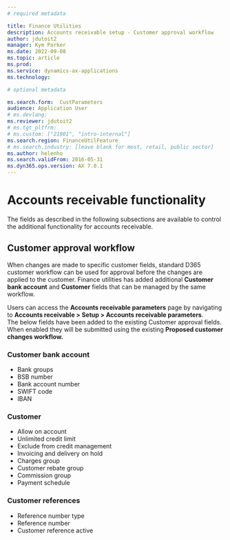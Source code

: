 ```yaml
---
# required metadata

title: Finance Utilities 
description: Accounts receivable setup - Customer approval workflow 
author: jdutoit2
manager: Kym Parker
ms.date: 2022-09-08
ms.topic: article
ms.prod: 
ms.service: dynamics-ax-applications
ms.technology: 

# optional metadata

ms.search.form:  CustParameters
audience: Application User
# ms.devlang:
ms.reviewer: jdutoit2
# ms.tgt_pltfrm:
# ms.custom: ["21901", "intro-internal"]
ms.search.region: FinanceUtilFeature
# ms.search.industry: [leave blank for most, retail, public sector]
ms.author: helenho
ms.search.validFrom: 2016-05-31
ms.dyn365.ops.version: AX 7.0.1
---
```


# Accounts receivable functionality
The fields as described in the following subsections are available to control the additional functionality for accounts receivable.

## Customer approval workflow

When changes are made to specific customer fields, standard D365 customer workflow can be used for approval before the changes are applied to the customer. 
Finance utilities has added additional **Customer bank account** and **Customer** fields that can be managed by the same workflow.

Users can access the **Accounts receivable parameters** page by navigating to **Accounts receivable > Setup > Accounts receivable parameters**. <br>
The below fields have been added to the existing Customer approval fields. When enabled they will be submitted using the existing **Proposed customer changes workflow.**

### Customer bank account
-	Bank groups
-	BSB number
-	Bank account number
-	SWIFT code
-	IBAN

### Customer
-	Allow on account
-	Unlimited credit limit
-	Exclude from credit management
-	Invoicing and delivery on hold
-	Charges group
-	Customer rebate group
-	Commission group
-	Payment schedule

### Customer references
- Reference number type
- Reference number
- Customer reference active
